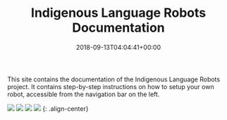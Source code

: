 ﻿---
title: "Indigenous Language Robots Documentation"
permalink: /
excerpt: "How to quickly install and setup an Indigenous Language Robot."
date: 2018-09-13T04:04:41+00:00

toc: false
share: false
gallery:
  - url: https://www.arc.gov.au/
    image_path: /ILR/assets/logos/ARC_stacked.svg
  - url: http://www.dynamicsoflanguage.edu.au/
    image_path: /ILR/assets/logos/coedl-stacked.svg
  - url: https://www.uq.edu.au/
    image_path: /ILR/assets/logos/uq-logo-stacked.svg
  - url: http://www.ngukurrlc.org.au/
    image_path: /ILR/assets/logos/nglc-logo-stacked.svg

---

This site contains the documentation of the Indigenous Language Robots project. It contains step-by-step instructions on how to setup your own robot, accessible from the navigation bar on the left.


![](/ILR/assets/logos/ARC_stacked.svg)&nbsp;![](/ILR/assets/logos/coedl-stacked.svg)&nbsp;![](/ILR/assets/logos/uq-logo-stacked.svg)&nbsp;![](/ILR/assets/logos/nglc-logo-stacked.svg)
{: .align-center}
